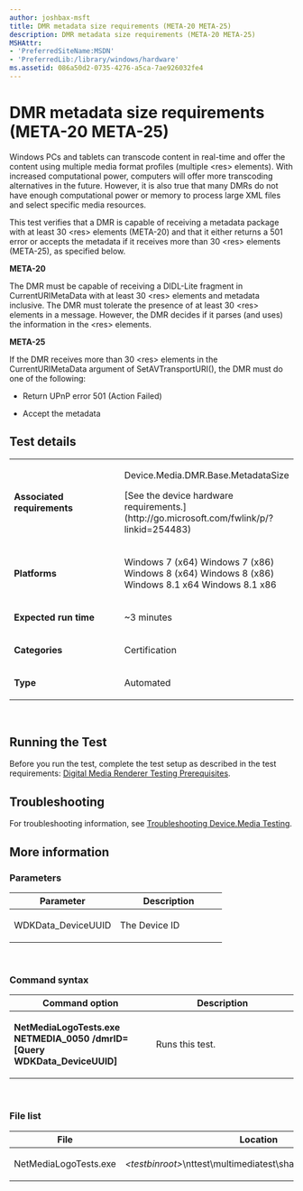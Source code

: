 ```yaml
---
author: joshbax-msft
title: DMR metadata size requirements (META-20 META-25)
description: DMR metadata size requirements (META-20 META-25)
MSHAttr:
- 'PreferredSiteName:MSDN'
- 'PreferredLib:/library/windows/hardware'
ms.assetid: 086a50d2-0735-4276-a5ca-7ae926032fe4
---
```


# DMR metadata size requirements (META-20 META-25)


Windows PCs and tablets can transcode content in real-time and offer the content using multiple media format profiles (multiple &lt;res&gt; elements). With increased computational power, computers will offer more transcoding alternatives in the future. However, it is also true that many DMRs do not have enough computational power or memory to process large XML files and select specific media resources.

This test verifies that a DMR is capable of receiving a metadata package with at least 30 &lt;res&gt; elements (META-20) and that it either returns a 501 error or accepts the metadata if it receives more than 30 &lt;res&gt; elements (META-25), as specified below.

**META-20**

The DMR must be capable of receiving a DIDL-Lite fragment in CurrentURIMetaData with at least 30 &lt;res&gt; elements and metadata inclusive. The DMR must tolerate the presence of at least 30 &lt;res&gt; elements in a message. However, the DMR decides if it parses (and uses) the information in the &lt;res&gt; elements.

**META-25**

If the DMR receives more than 30 &lt;res&gt; elements in the CurrentURIMetaData argument of SetAVTransportURI(), the DMR must do one of the following:

-   Return UPnP error 501 (Action Failed)

-   Accept the metadata

## Test details


<table>
<colgroup>
<col width="50%" />
<col width="50%" />
</colgroup>
<tbody>
<tr class="odd">
<td><p><strong>Associated requirements</strong></p></td>
<td><p>Device.Media.DMR.Base.MetadataSize</p>
<p>[See the device hardware requirements.](http://go.microsoft.com/fwlink/p/?linkid=254483)</p></td>
</tr>
<tr class="even">
<td><p><strong>Platforms</strong></p></td>
<td><p>Windows 7 (x64) Windows 7 (x86) Windows 8 (x64) Windows 8 (x86) Windows 8.1 x64 Windows 8.1 x86</p></td>
</tr>
<tr class="odd">
<td><p><strong>Expected run time</strong></p></td>
<td><p>~3 minutes</p></td>
</tr>
<tr class="even">
<td><p><strong>Categories</strong></p></td>
<td><p>Certification</p></td>
</tr>
<tr class="odd">
<td><p><strong>Type</strong></p></td>
<td><p>Automated</p></td>
</tr>
</tbody>
</table>

 

## Running the Test


Before you run the test, complete the test setup as described in the test requirements: [Digital Media Renderer Testing Prerequisites](digital-media-renderer-testing-prerequisites.md).

## Troubleshooting


For troubleshooting information, see [Troubleshooting Device.Media Testing](troubleshooting-devicemedia-testing.md).

## More information


### Parameters

<table>
<colgroup>
<col width="50%" />
<col width="50%" />
</colgroup>
<thead>
<tr class="header">
<th>Parameter</th>
<th>Description</th>
</tr>
</thead>
<tbody>
<tr class="odd">
<td><p>WDKData_DeviceUUID</p></td>
<td><p>The Device ID</p></td>
</tr>
</tbody>
</table>

 

### Command syntax

<table>
<colgroup>
<col width="50%" />
<col width="50%" />
</colgroup>
<thead>
<tr class="header">
<th>Command option</th>
<th>Description</th>
</tr>
</thead>
<tbody>
<tr class="odd">
<td><p><strong>NetMediaLogoTests.exe NETMEDIA_0050 /dmrID= [Query WDKData_DeviceUUID]</strong></p></td>
<td><p>Runs this test.</p></td>
</tr>
</tbody>
</table>

 

### File list

<table>
<colgroup>
<col width="50%" />
<col width="50%" />
</colgroup>
<thead>
<tr class="header">
<th>File</th>
<th>Location</th>
</tr>
</thead>
<tbody>
<tr class="odd">
<td><p>NetMediaLogoTests.exe</p></td>
<td><p><em>&lt;testbinroot&gt;</em>\nttest\multimediatest\sharing\netmedialogotests</p></td>
</tr>
</tbody>
</table>

 

 

 






